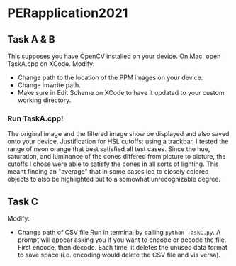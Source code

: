 # PERapplication2021

## Task A & B
This supposes you have OpenCV installed on your device.
On Mac, open TaskA.cpp on XCode. 
Modify:
- Change path to the location of the PPM images on your device.
- Change imwrite path.
- Make sure in Edit Scheme on XCode to have it updated to your custom working directory.

### Run TaskA.cpp!
The original image and the filtered image show be displayed and also saved onto your device.
Justification for HSL cutoffs: using a trackbar, I tested the range of neon orange that best satisfied all test cases. Since the hue, saturation, and luminance of the cones differed from picture to picture, the cutoffs I chose were able to satisfy the cones in all sorts of lighting. This meant finding an "average" that in some cases led to closely colored objects to also be highlighted but to a somewhat unrecognizable degree.

## Task C
Modify:
- Change path of CSV file
Run in terminal by calling ` python TaskC.py `.
A prompt will appear asking you if you want to encode or decode the file. First encode, then decode. Each time, it deletes the unused data format to save space (i.e. encoding would delete the CSV file and vis versa).
